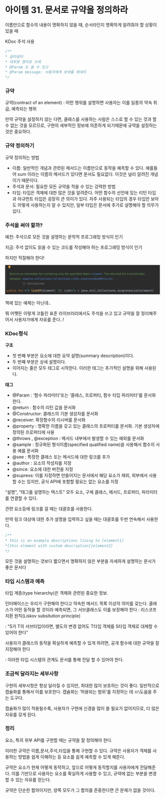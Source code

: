 # 아이템 31. 문서로 규약을 정의하라

이름만으로 함수의 내용이 명확하지 않을 때, 순서라던지 명확하게 알려줘야 할 상황이 있을 때

KDoc 주석 사용

```kotlin
/**
* 샬라샬라
* 대부분 영어로 쓰레
* @Param 도 쓸 수 있고
* @Param message: 사용자에게 보여줄 메세지
*/
```

### 규약

규약(contract of an element) : 어떤 행위를 설명하면 사용자는 이를 일종의 약속 취급, 예측되는 행위

만약 규약을 설정하지 않는 다면, 클래스를 사용하는 사람은 스스로 할 수 있는 것과 할 수 없는 것을 모르므로, 구현의 세부적인 정보에 의존하게 되기때문에 규약을 설정하는 것은 중요하다.

### 규약 정의하기

규약 정의하는 방법

- 이름: 일반적인 개념과 관련된 메서드는 이름만으로 동작을 예측할 수 있다. 예를들어 sum 이라는 이름의 메서드가 있다면 문서도 필요없다. 이것은 널리 알려진 개념이기 때문이다.
- 주석과 문서: 필요한 모든 규약을 적을 수 있는 강력한 방법
- 타입: 타입은 객체에 대한 많은 것을 알려준다. 어떤 함수의 선언에 있는 리턴 타입과 아규먼트 타입은 굉장히 큰 의미가 있다. 자주 사용되는 타입의 경우 타입만 보아도 어떻게 사용하는지 알 수 있지만, 일부 타입은 문서에 추가로 설명해야 할 의무가 있다.

### 주석을 써야 할까?

예전: 주석으로 모든 것을 설명하는 문학적 프로그래밍 방식이 인기

지금: 주석 없이도 읽을 수 있는 코드를 작성해야 하는 프로그래밍 방식이 인기

하지만 적절해야 한다!

![Untitled](image/Untitled.png)

책에 있는 예제는 아닌데..

뭐 어쨋든 이렇게 코틀린 표준 라이브러리에서도 주석을 쓰고 있고 규약을 잘 정리해주어서 사용자가에게 자유를 준다..!

### KDoc형식

**구조**

- 첫 번째 부분은 요소에 대한 요약 설명(summary description)이다.
- 두 번째 부분은 상세 설명이다.
- 이어지는 줄은 모두 태그로 시작한다. 이러한 태그는 추가적인 설명을 위해 사용된다.

**태그**

- @Param <name> : ‘함수 파라미터'또는 ‘클래스, 프로퍼티, 함수 타입 파리미터'를 문서화 한다.
- @return : 함수의 리턴 값을 문서화
- @Constructor: 클래스의 기본 생성자를 문서화
- @receiver: 확장함수의 리시버를 문서화
- @property <name> : 명확한 이름을 갖고 있는 클래스의 프로퍼티를 문서화. 기본 생성자에 정의된 프로퍼티에 사용
- @throws <class>, @exception <class>: 메서드 내부에서 발생할 수 있는 예외를 문서화
- @sample <identifier> : 정규화된 형식이름(specified qualified name)을 사용해서 함수의 사용 예를 문서화
- @see  <identifier> : 특정한 클래스 또는 메서드에 대한 링크를 추가
- @author : 요소의 작성자를 지정
- @since: 요소에 대한 버전을 지정
- @supress: 이를 지정하면 만들어지는 문서에서 해당 요소가 제외, 외부에서 사용할 수는 있지만, 공식 API에 포함할 필요는 없는 요소를 지정

“설명", “태그를 설명하는 텍스트" 모두 요소, 구체 클래스, 메서드, 프로퍼티, 파라미터를 연결할 수 있다.

관련 요소등에 링크를 걸 때는 대괄호를 사용한다.

만약 링크 대상에 대한 추가 설명을 입력하고 싶을 때는 대괄호를 두번 연속해서 사용한다.

```kotlin
/**
* this is an example descriptions lining to [element1]
*[this element with custom description][element2]
*/
```

모든 것을 설명하는 것보다 짧으면서 명확하지 않은 부분을 자세하게 설명하는 문서가 좋은 문서다

### 타입 시스템과 예측

타입 계층(type hierarchy)은 객체와 관련된 중요한 정보. 

인터페이스는 우리가 구현해야 한다고 약속한 메서드 목록 이상의 의미를 갖는다. 클래스가 어떤 동작을 할 것이라 예측되면, 그 서브클래스도 이를 보장해야 한다 : 리스코프 치환 원칙(Liskov subsitution principle)

: “S가 T의 서브타입이라면, 별도의 변경 없어도 T타입 객체를 S타입 객체로 대체할 수 있어야 한다”

사용자가 클래스의 동작을 확실하게 예측할 수 있게 하려면, 공개 함수에 대한 규약을 잘 지정해야 한다

: 이러한 타입 시스템의 관계도 문서를 통해 전달 할 수 있어야 한다.

### 조금씩 달라지는 세부사항

구현의 세부사항은 항상 달라질 수 있지만, 최대한 많이 보호하는 것이 좋다. 일반적으로 캡슐화를 통해서 이를 보호한다. 캡슐화는 ‘허용되는 범위'를 지정하는 데 ㅁ\도움을 주는 도구다.

캡슐화가 많이 적용될수록, 사용자가 구현에 신경을 많이 쓸 필요가 없어지므로, 더 많은 자유를 갖게 된다.

### 정리

요소, 특히 위부 API를 구현할 때는 규약을 잘 정의해야 한다.

이러한 규약은 이름,문서,주석,타입을 통해 구현할 수 있다. 규약은 사용자가 객체를 사용하는 방법을 쉽게 이해하는 등 요소를 쉽게 예측할 수 있게 해준다.

규약은 요소가 현재 어떻게 동작하고, 앞으로 어떻게 동작할지를 사용자에게 전달해준다. 이를 기반으로 사용자는 요소를 확실하게 사용할 수 있고, 규약에 없는 부분을 변경할 수 있는 자유를 얻는다.

규약은 단순한 합의이지만, 양쪽 모두가 그 합의를 존중한다면 큰 문제가 없을 것이다.